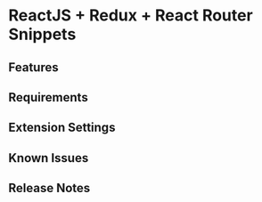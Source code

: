 # ReactJS + Redux + React Router Snippets

## Features

## Requirements

## Extension Settings

## Known Issues

## Release Notes
